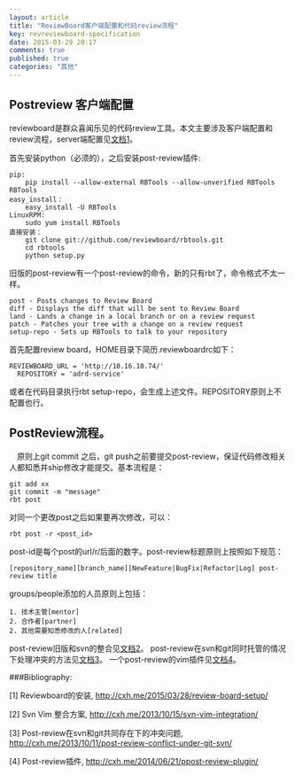 ```yaml
---
layout: article
title: "ReviewBoard客户端配置和代码review流程"
key: revreviewboard-specification
date: 2015-03-29 20:17
comments: true
published: true
categories: "其他"
---
```


## Postreview 客户端配置

  reviewboard是群众喜闻乐见的代码review工具。本文主要涉及客户端配置和review流程，server端配置见[文档1][1]。

  首先安装python（必须的），之后安装post-review插件:

  	pip:
  		pip install --allow-external RBTools --allow-unverified RBTools RBTools
  	easy_install：
  		easy_install -U RBTools
  	LinuxRPM:
  		sudo yum install RBTools
  	直接安装：
  		git clone git://github.com/reviewboard/rbtools.git
  		cd rbtools
  		python setup.py

  旧版的post-review有一个post-review的命令，新的只有rbt了，命令格式不太一样。

    post - Posts changes to Review Board
    diff - Displays the diff that will be sent to Review Board
    land - Lands a change in a local branch or on a review request
    patch - Patches your tree with a change on a review request
    setup-repo - Sets up RBTools to talk to your repository

  首先配置review board，HOME目录下简历.reviewboardrc如下：

  	REVIEWBOARD_URL = 'http://10.16.10.74/'
	  REPOSITORY = 'adrd-service'

  或者在代码目录执行rbt setup-repo，会生成上述文件。REPOSITORY原则上不配置也行。

## PostReview流程。

　原则上git commit 之后，git push之前要提交post-review，保证代码修改相关人都知悉并ship修改才能提交。基本流程是：

  	git add xx
  	git commit -m "message"
  	rbt post

  对同一个更改post之后如果要再次修改，可以：

  	rbt post -r <post_id>

  post-id是每个post的url/r/后面的数字。post-review标题原则上按照如下规范：

  	[repository_name][branch_name][NewFeature|BugFix|Refactor|Log] post-review title

  groups/people添加的人员原则上包括：

  	1. 技术主管[mentor]
  	2. 合作者[partner]
  	2. 其他需要知悉修改的人[related]

  post-review旧版和svn的整合见[文档2][2]。
  post-review在svn和git同时托管的情况下处理冲突的方法见[文档3][3]。
  一个post-review的vim插件见[文档4][4]。




[1]: http://cxh.me/2015/03/28/review-board-setup/   "Reviewboard的安装"
[2]: http://cxh.me/2013/10/15/svn-vim-integration/ "Svn Vim 整合方案"
[3]: http://cxh.me/2013/10/11/post-review-conflict-under-git-svn/ "Post-review在svn和git共同存在下的冲突问题"
[4]: http://cxh.me/2014/06/21/ppost-review-plugin/ "Post-review插件"
###Bibliography:

  \[1] Reviewboard的安装, <http://cxh.me/2015/03/28/review-board-setup/>

  \[2] Svn Vim 整合方案, <http://cxh.me/2013/10/15/svn-vim-integration/>

  \[3] Post-review在svn和git共同存在下的冲突问题, <http://cxh.me/2013/10/11/post-review-conflict-under-git-svn/>

  \[4] Post-review插件, <http://cxh.me/2014/06/21/ppost-review-plugin/>
